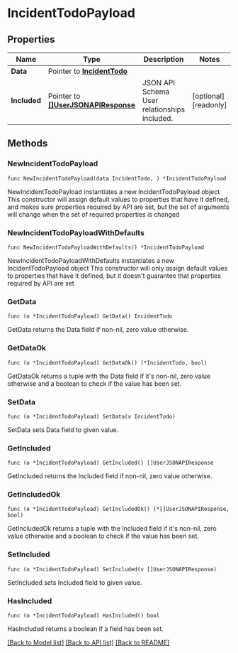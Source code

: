 # IncidentTodoPayload

## Properties

Name | Type | Description | Notes
------------ | ------------- | ------------- | -------------
**Data** | Pointer to [**IncidentTodo**](IncidentTodo.md) |  | 
**Included** | Pointer to [**[]UserJSONAPIResponse**](UserJSONAPIResponse.md) | JSON API Schema User relationships included. | [optional] [readonly] 

## Methods

### NewIncidentTodoPayload

`func NewIncidentTodoPayload(data IncidentTodo, ) *IncidentTodoPayload`

NewIncidentTodoPayload instantiates a new IncidentTodoPayload object
This constructor will assign default values to properties that have it defined,
and makes sure properties required by API are set, but the set of arguments
will change when the set of required properties is changed

### NewIncidentTodoPayloadWithDefaults

`func NewIncidentTodoPayloadWithDefaults() *IncidentTodoPayload`

NewIncidentTodoPayloadWithDefaults instantiates a new IncidentTodoPayload object
This constructor will only assign default values to properties that have it defined,
but it doesn't guarantee that properties required by API are set

### GetData

`func (o *IncidentTodoPayload) GetData() IncidentTodo`

GetData returns the Data field if non-nil, zero value otherwise.

### GetDataOk

`func (o *IncidentTodoPayload) GetDataOk() (*IncidentTodo, bool)`

GetDataOk returns a tuple with the Data field if it's non-nil, zero value otherwise
and a boolean to check if the value has been set.

### SetData

`func (o *IncidentTodoPayload) SetData(v IncidentTodo)`

SetData sets Data field to given value.


### GetIncluded

`func (o *IncidentTodoPayload) GetIncluded() []UserJSONAPIResponse`

GetIncluded returns the Included field if non-nil, zero value otherwise.

### GetIncludedOk

`func (o *IncidentTodoPayload) GetIncludedOk() (*[]UserJSONAPIResponse, bool)`

GetIncludedOk returns a tuple with the Included field if it's non-nil, zero value otherwise
and a boolean to check if the value has been set.

### SetIncluded

`func (o *IncidentTodoPayload) SetIncluded(v []UserJSONAPIResponse)`

SetIncluded sets Included field to given value.

### HasIncluded

`func (o *IncidentTodoPayload) HasIncluded() bool`

HasIncluded returns a boolean if a field has been set.


[[Back to Model list]](../README.md#documentation-for-models) [[Back to API list]](../README.md#documentation-for-api-endpoints) [[Back to README]](../README.md)


